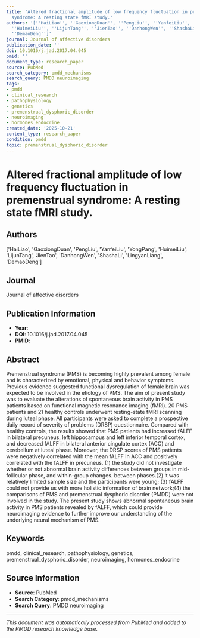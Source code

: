 ```yaml
---
title: 'Altered fractional amplitude of low frequency fluctuation in premenstrual
  syndrome: A resting state fMRI study.'
authors: '[''HaiLiao'', ''GaoxiongDuan'', ''PengLiu'', ''YanfeiLiu'', ''YongPang'',
  ''HuimeiLiu'', ''LijunTang'', ''JienTao'', ''DanhongWen'', ''ShashaLi'', ''LingyanLiang'',
  ''DemaoDeng'']'
journal: Journal of affective disorders
publication_date: ''
doi: 10.1016/j.jad.2017.04.045
pmid: ''
document_type: research_paper
source: PubMed
search_category: pmdd_mechanisms
search_query: PMDD neuroimaging
tags:
- pmdd
- clinical_research
- pathophysiology
- genetics
- premenstrual_dysphoric_disorder
- neuroimaging
- hormones_endocrine
created_date: '2025-10-21'
content_type: research_paper
condition: pmdd
topic: premenstrual_dysphoric_disorder
---
```


# Altered fractional amplitude of low frequency fluctuation in premenstrual syndrome: A resting state fMRI study.

## Authors
['HaiLiao', 'GaoxiongDuan', 'PengLiu', 'YanfeiLiu', 'YongPang', 'HuimeiLiu', 'LijunTang', 'JienTao', 'DanhongWen', 'ShashaLi', 'LingyanLiang', 'DemaoDeng']

## Journal
Journal of affective disorders

## Publication Information
- **Year**: 
- **DOI**: 10.1016/j.jad.2017.04.045
- **PMID**: 

## Abstract
Premenstrual syndrome (PMS) is becoming highly prevalent among female and is characterized by emotional, physical and behavior symptoms. Previous evidence suggested functional dysregulation of female brain was expected to be involved in the etiology of PMS. The aim of present study was to evaluate the alterations of spontaneous brain activity in PMS patients based on functional magnetic resonance imaging (fMRI). 20 PMS patients and 21 healthy controls underwent resting-state fMRI scanning during luteal phase. All participants were asked to complete a prospective daily record of severity of problems (DRSP) questionnaire. Compared with healthy controls, the results showed that PMS patients had increased fALFF in bilateral precuneus, left hippocampus and left inferior temporal cortex, and decreased fALFF in bilateral anterior cingulate cortex (ACC) and cerebellum at luteal phase. Moreover, the DRSP scores of PMS patients were negatively correlated with the mean fALFF in ACC and positively correlated with the fALFF in precuneus. (1) the study did not investigate whether or not abnormal brain activity differences between groups in mid-follicular phase, and within-group changes. between phases.(2) it was relatively limited sample size and the participants were young; (3) fALFF could not provide us with more holistic information of brain network;(4) the comparisons of PMS and premenstrual dysphoric disorder (PMDD) were not involved in the study. The present study shows abnormal spontaneous brain activity in PMS patients revealed by fALFF, which could provide neuroimaging evidence to further improve our understanding of the underlying neural mechanism of PMS.

## Keywords
pmdd, clinical_research, pathophysiology, genetics, premenstrual_dysphoric_disorder, neuroimaging, hormones_endocrine

## Source Information
- **Source**: PubMed
- **Search Category**: pmdd_mechanisms
- **Search Query**: PMDD neuroimaging

---
*This document was automatically processed from PubMed and added to the PMDD research knowledge base.*
